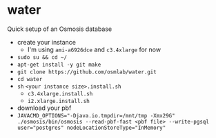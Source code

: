 water
==============

Quick setup of an Osmosis database

- create your instance
  - I'm using `ami-a6926dce` and `c3.4xlarge` for now
- `sudo su && cd ~/`
- `apt-get install -y git make`
- `git clone https://github.com/osmlab/water.git`
- `cd water`
- `sh` `<your instance size>.install.sh`
    - `c3.4xlarge.install.sh`
    - `i2.xlarge.install.sh`
- download your pbf
- `JAVACMD_OPTIONS="-Djava.io.tmpdir=/mnt/tmp -Xmx29G" ./osmosis/bin/osmosis --read-pbf-fast <pbf file> --write-pgsql user="postgres" nodeLocationStoreType="InMemory"`
